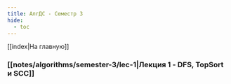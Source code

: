 ```yaml
---
title: АлгДС - Семестр 3
hide: 
  - toc
---
```


[[index|На главную]]

### [[notes/algorithms/semester-3/lec-1|Лекция 1 - DFS, TopSort и SCC]]